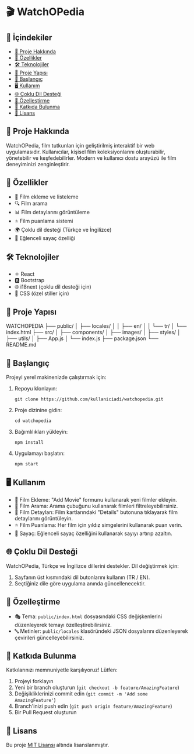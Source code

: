 # 🎬 WatchOPedia

## 📖 İçindekiler
- [🌟 Proje Hakkında](#-proje-hakkında)
- [🚀 Özellikler](#-özellikler)
- [🛠️ Teknolojiler](#️-teknolojiler)
- [📁 Proje Yapısı](#-proje-yapısı)
- [🏁 Başlangıç](#-başlangıç)
- [🖥️ Kullanım](#️-kullanım)
- [🌐 Çoklu Dil Desteği](#-çoklu-dil-desteği)
- [🎨 Özelleştirme](#-özelleştirme)
- [🤝 Katkıda Bulunma](#-katkıda-bulunma)
- [📄 Lisans](#-lisans)

## 🌟 Proje Hakkında

WatchOPedia, film tutkunları için geliştirilmiş interaktif bir web uygulamasıdır. Kullanıcılar, kişisel film koleksiyonlarını oluşturabilir, yönetebilir ve keşfedebilirler. Modern ve kullanıcı dostu arayüzü ile film deneyiminizi zenginleştirir.

## 🚀 Özellikler

- 📝 Film ekleme ve listeleme
- 🔍 Film arama
- 📊 Film detaylarını görüntüleme
- ⭐ Film puanlama sistemi
- 🌍 Çoklu dil desteği (Türkçe ve İngilizce)
- 🎲 Eğlenceli sayaç özelliği

## 🛠️ Teknolojiler

- ⚛️ React
- 🅱️ Bootstrap
- 🌐 i18next (çoklu dil desteği için)
- 💅 CSS (özel stiller için)

## 📁 Proje Yapısı

WATCHOPEDIA
├── public/
│ ├── locales/
│ │ ├── en/
│ │ └── tr/
│ └── index.html
├── src/
│ ├── components/
│ ├── images/
│ ├── styles/
│ ├── utils/
│ ├── App.js
│ └── index.js
├── package.json
└── README.md


## 🏁 Başlangıç

Projeyi yerel makinenizde çalıştırmak için:

1. Repoyu klonlayın:
   ```
   git clone https://github.com/kullaniciadi/watchopedia.git
   ```
2. Proje dizinine gidin:
   ```
   cd watchopedia
   ```
3. Bağımlılıkları yükleyin:
   ```
   npm install
   ```
4. Uygulamayı başlatın:
   ```
   npm start
   ```

## 🖥️ Kullanım

- 🎥 Film Ekleme: "Add Movie" formunu kullanarak yeni filmler ekleyin.
- 🔎 Film Arama: Arama çubuğunu kullanarak filmleri filtreleyebilirsiniz.
- 📜 Film Detayları: Film kartlarındaki "Details" butonuna tıklayarak film detaylarını görüntüleyin.
- ⭐ Film Puanlama: Her film için yıldız simgelerini kullanarak puan verin.
- 🔢 Sayaç: Eğlenceli sayaç özelliğini kullanarak sayıyı artırıp azaltın.

## 🌐 Çoklu Dil Desteği

WatchOPedia, Türkçe ve İngilizce dillerini destekler. Dil değiştirmek için:

1. Sayfanın üst kısmındaki dil butonlarını kullanın (TR / EN).
2. Seçtiğiniz dile göre uygulama anında güncellenecektir.

## 🎨 Özelleştirme

- 🎭 Tema: `public/index.html` dosyasındaki CSS değişkenlerini düzenleyerek temayı özelleştirebilirsiniz.
- 🔤 Metinler: `public/locales` klasöründeki JSON dosyalarını düzenleyerek çevirileri güncelleyebilirsiniz.

## 🤝 Katkıda Bulunma

Katkılarınızı memnuniyetle karşılıyoruz! Lütfen:

1. Projeyi forklayın
2. Yeni bir branch oluşturun (`git checkout -b feature/AmazingFeature`)
3. Değişikliklerinizi commit edin (`git commit -m 'Add some AmazingFeature'`)
4. Branch'inizi push edin (`git push origin feature/AmazingFeature`)
5. Bir Pull Request oluşturun

## 📄 Lisans

Bu proje [MIT Lisansı](https://opensource.org/licenses/MIT) altında lisanslanmıştır.
